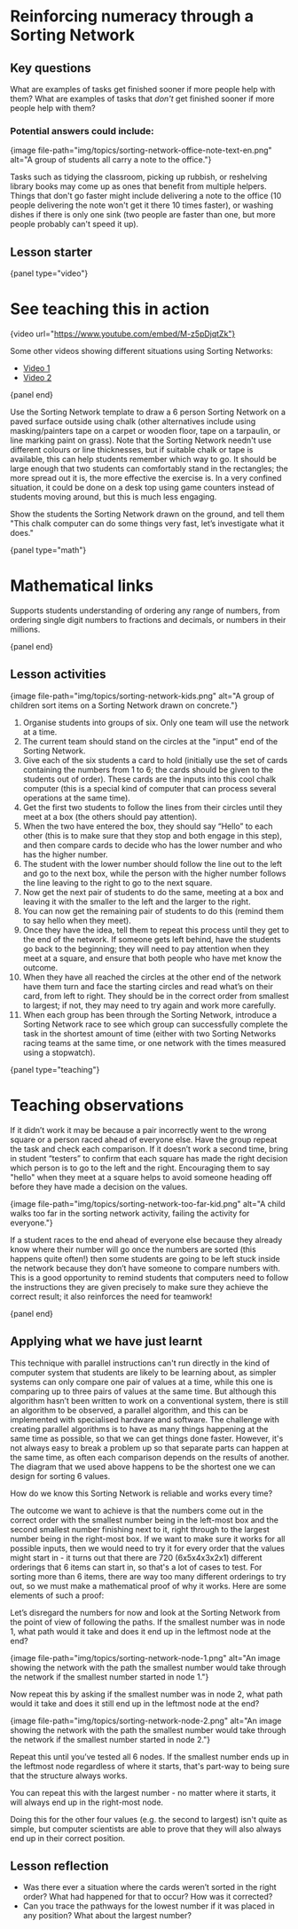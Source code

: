 # Reinforcing numeracy through a Sorting Network

## Key questions

What are examples of tasks get finished sooner if more people help with them?
What are examples of tasks that *don't* get finished sooner if more people help
with them?

### Potential answers could include:

{image file-path="img/topics/sorting-network-office-note-text-en.png" alt="A group of students all carry a note to the office."}

Tasks such as tidying the classroom, picking up rubbish, or reshelving library books may come up as ones that benefit from multiple helpers.
Things that don't go faster might include delivering a note to the office (10 people delivering the note won't get it there 10 times faster), or washing dishes if there is only one sink (two people are faster than one, but more people probably can't speed it up).

## Lesson starter

{panel type="video"}

# See teaching this in action

{video url="https://www.youtube.com/embed/M-z5pDjqtZk"}

Some other videos showing different situations using Sorting Networks:

-   [Video 1](https://www.youtube.com/watch?v=LOxfdsBBjKI)
-   [Video 2](https://www.youtube.com/watch?v=30WcPnvfiKE)

{panel end}

Use the Sorting Network template to draw a 6 person Sorting Network on a paved surface outside using chalk (other alternatives include using masking/painters tape on a carpet or wooden floor, tape on a tarpaulin, or line marking paint on grass).
Note that the Sorting Network needn't use different colours or line
thicknesses, but if suitable chalk or tape is available, this can help students remember which way to go.
It should be large enough that two students can comfortably stand in the rectangles; the more spread out it is, the more effective the exercise is.
In a very confined situation, it could be done on a desk top using game counters instead of students moving around, but this is much less engaging.

Show the students the Sorting Network drawn on the ground, and tell them "This chalk computer can do some things very fast, let’s investigate what it does."

{panel type="math"}

# Mathematical links

Supports students understanding of ordering any range of numbers, from ordering single digit numbers to fractions and decimals, or numbers in their millions.

{panel end}

## Lesson activities

{image file-path="img/topics/sorting-network-kids.png" alt="A group of children sort items on a Sorting Network drawn on concrete."}

1.  Organise students into groups of six.
    Only one team will use the network at a time.
2.  The current team should stand on the circles at the "input" end of
    the Sorting Network.
3.  Give each of the six students a card to hold (initially use the set of
    cards containing the numbers from 1 to 6; the cards should be given to
    the students out of order).
    These cards are the inputs into this cool chalk computer (this is a
    special kind of computer that can process several operations at the same
    time).
4.  Get the first two students to follow the lines from their circles until
    they meet at a box (the others should pay attention).
5.  When the two have entered the box, they should say “Hello” to each other
    (this is to make sure that they stop and both engage in this step), and
    then compare cards to decide who has the lower number and who has the
    higher number.
6.  The student with the lower number should follow the line out to the left
    and go to the next box, while the person with the higher number follows the
    line leaving to the right to go to the next square.
7.  Now get the next pair of students to do the same, meeting at a box and
    leaving it with the smaller to the left and the larger to the right.
8.  You can now get the remaining pair of students to do this (remind them to
    say hello when they meet).
9.  Once they have the idea, tell them to repeat this process until they get to
    the end of the network.
    If someone gets left behind, have the students go back to the beginning;
    they will need to pay attention when they meet at a square, and ensure that
    both people who have met know the outcome.
10. When they have all reached the circles at the other end of the network have
    them turn and face the starting circles and read what’s on their card, from
    left to right.
    They should be in the correct order from smallest to largest; if not, they
    may need to try again and work more carefully.
11. When each group has been through the Sorting Network, introduce a Sorting
    Network race to see which group can successfully complete the task in the
    shortest amount of time (either with two Sorting Networks racing teams at
    the same time, or one network with the times measured using a stopwatch).

{panel type="teaching"}

# Teaching observations

If it didn’t work it may be because a pair incorrectly went to the wrong square or a person raced ahead of everyone else.
Have the group repeat the task and check each comparison.
If it doesn’t work a second time, bring in student “testers” to confirm that
each square has made the right decision which person is to go to the left and the right.
Encouraging them to say "hello" when they meet at a square helps to avoid someone heading off before they have made a decision on the values.

{image file-path="img/topics/sorting-network-too-far-kid.png" alt="A child walks too far in the sorting network activity, failing the activity for everyone."}

If a student races to the end ahead of everyone else because they already know where their number will go once the numbers are sorted (this happens quite often!) then some students are going to be left stuck inside the network because they don’t have someone to compare numbers with.
This is a good opportunity to remind students that computers need to follow the instructions they are given precisely to make sure they achieve the correct result; it also reinforces the need for teamwork!

{panel end}

## Applying what we have just learnt

This technique with parallel instructions can't run directly in the kind of computer system that students are likely to be learning about, as simpler systems can only compare one pair of values at a time, while this one is comparing up to three pairs of values at the same time.
But although this algorithm hasn’t been written to work on a conventional system, there is still an algorithm to be observed, a parallel algorithm, and this can be implemented with specialised hardware and software.
The challenge with creating parallel algorithms is to have as many things happening at the same time as possible, so that we can get things done faster.
However, it's not always easy to break a problem up so that separate parts can happen at the same time, as often each comparison depends on the results of another.
The diagram that we used above happens to be the shortest one we can design for sorting 6 values.

How do we know this Sorting Network is reliable and works every time?

The outcome we want to achieve is that the numbers come out in the correct order with the smallest number being in the left-most box and the second smallest number finishing next to it, right through to the largest number being in the right-most box.
If we want to make sure it works for all possible inputs, then we would need to try it for every order that the values might start in - it turns out that there are 720 (6x5x4x3x2x1) different orderings that 6 items can start in, so that's a lot of cases to test.
For sorting more than 6 items, there are way too many different orderings to try out, so we must make a mathematical proof of why it works.
Here are some elements of such a proof:

Let’s disregard the numbers for now and look at the Sorting Network from the point of view of following the paths.
If the smallest number was in node 1, what path would it take and does it end up in the leftmost node at the end?

{image file-path="img/topics/sorting-network-node-1.png" alt="An image showing the network with the path the smallest number would take through the network if the smallest number started in node 1."}

Now repeat this by asking if the smallest number was in node 2, what path would it take and does it still end up in the leftmost node at the end?

{image file-path="img/topics/sorting-network-node-2.png" alt="An image showing the network with the path the smallest number would take through the network if the smallest number started in node 2."}

Repeat this until you’ve tested all 6 nodes.
If the smallest number ends up in the leftmost node regardless of where it starts, that's part-way to being sure that the structure always works.

You can repeat this with the largest number - no matter where it starts, it will always end up in the right-most node.

Doing this for the other four values (e.g. the second to largest) isn't quite as simple, but computer scientists are able to prove that they will also always end up in their correct position.

## Lesson reflection

-   Was there ever a situation where the cards weren’t sorted in the right
    order?
    What had happened for that to occur?
    How was it corrected?
-   Can you trace the pathways for the lowest number if it was placed in any
    position?
    What about the largest number?
